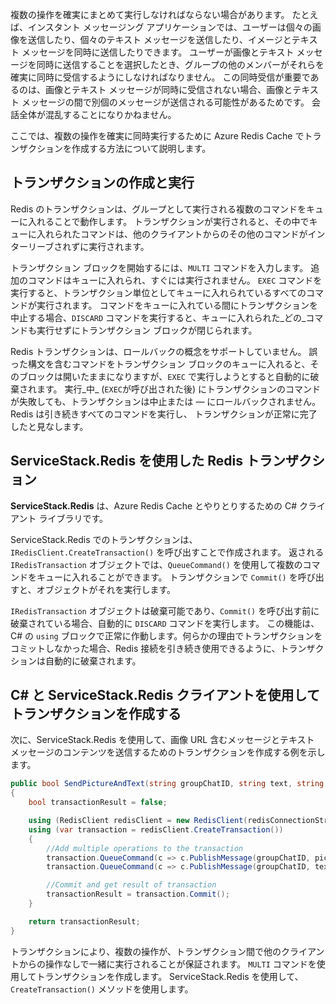 複数の操作を確実にまとめて実行しなければならない場合があります。 たとえば、インスタント メッセージング アプリケーションでは、ユーザーは個々の画像を送信したり、個々のテキスト メッセージを送信したり、イメージとテキスト メッセージを同時に送信したりできます。 ユーザーが画像とテキスト メッセージを同時に送信することを選択したとき、グループの他のメンバーがそれらを確実に同時に受信するようにしなければなりません。 この同時受信が重要であるのは、画像とテキスト メッセージが同時に受信されない場合、画像とテキスト メッセージの間で別個のメッセージが送信される可能性があるためです。 会話全体が混乱することになりかねません。

ここでは、複数の操作を確実に同時実行するために Azure Redis Cache でトランザクションを作成する方法について説明します。

## <a name="creating-and-running-transactions"></a>トランザクションの作成と実行

Redis のトランザクションは、グループとして実行される複数のコマンドをキューに入れることで動作します。 トランザクションが実行されると、その中でキューに入れられたコマンドは、他のクライアントからのその他のコマンドがインターリーブされずに実行されます。

トランザクション ブロックを開始するには、`MULTI` コマンドを入力します。 追加のコマンドはキューに入れられ、すぐには実行されません。 `EXEC` コマンドを実行すると、トランザクション単位としてキューに入れられているすべてのコマンドが実行されます。 コマンドをキューに入れている間にトランザクションを中止する場合、`DISCARD` コマンドを実行すると、キューに入れられた_どの_コマンドも実行せずにトランザクション ブロックが閉じられます。

Redis トランザクションは、ロールバックの概念をサポートしていません。 誤った構文を含むコマンドをトランザクション ブロックのキューに入れると、そのブロックは開いたままになりますが、`EXEC` で実行しようとすると自動的に破棄されます。 実行_中_ (`EXEC`が呼び出された後) にトランザクションのコマンドが失敗しても、トランザクションは中止または &mdash; にロールバックされません。Redis は引き続きすべてのコマンドを実行し、 トランザクションが正常に完了したと見なします。

## <a name="redis-transactions-with-servicestackredis"></a>ServiceStack.Redis を使用した Redis トランザクション

**ServiceStack.Redis** は、Azure Redis Cache とやりとりするための C# クライアント ライブラリです。

ServiceStack.Redis でのトランザクションは、`IRedisClient.CreateTransaction()` を呼び出すことで作成されます。 返される `IRedisTransaction` オブジェクトでは、`QueueCommand()` を使用して複数のコマンドをキューに入れることができます。 トランザクションで `Commit()` を呼び出すと、オブジェクトがそれを実行します。

`IRedisTransaction` オブジェクトは破棄可能であり、`Commit()` を呼び出す前に破棄されている場合、自動的に `DISCARD` コマンドを実行します。 この機能は、C# の `using` ブロックで正常に作動します。何らかの理由でトランザクションをコミットしなかった場合、Redis 接続を引き続き使用できるように、トランザクションは自動的に破棄されます。

## <a name="create-a-transaction-using-c-and-the-servicestackredis-client"></a>C# と ServiceStack.Redis クライアントを使用してトランザクションを作成する

次に、ServiceStack.Redis を使用して、画像 URL 含むメッセージとテキスト メッセージのコンテンツを送信するためのトランザクションを作成する例を示します。

```csharp
public bool SendPictureAndText(string groupChatID, string text, string pictureURL)
{
    bool transactionResult = false;

    using (RedisClient redisClient = new RedisClient(redisConnectionString))
    using (var transaction = redisClient.CreateTransaction())
    {
        //Add multiple operations to the transaction
        transaction.QueueCommand(c => c.PublishMessage(groupChatID, pictureURL));
        transaction.QueueCommand(c => c.PublishMessage(groupChatID, text));

        //Commit and get result of transaction
        transactionResult = transaction.Commit();
    }

    return transactionResult;
}
```

トランザクションにより、複数の操作が、トランザクション間で他のクライアントからの操作なしで一緒に実行されることが保証されます。 `MULTI` コマンドを使用してトランザクションを作成します。 ServiceStack.Redis を使用して、`CreateTransaction()` メソッドを使用します。